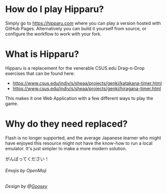 # How do I play Hipparu?
Simply go to https://hipparu.com where you can play a version hosted with GitHub Pages. Alternatively you can build it yourself from source, or configure the workflow to work with your fork. 

# What is Hipparu?
 
Hipparu is a replacement for the venerable CSUS.edu Drag-n-Drop exercises that can be found here: 
 - https://www.csus.edu/indiv/s/sheaa/projects/genki/katakana-timer.html
 - https://www.csus.edu/indiv/s/sheaa/projects/genki/hiragana-timer.html
 
This makes it one Web Application with a few different ways to play the game. 
 
# Why do they need replaced?

Flash is no longer supported, and the average Japanese learner who might have enjoyed this resource might not have the know-how to run a local emulator. It's just simpler to make a more modern solution. 

がんばってください！




###### Emojis by OpenMoji
###### Design by @[Goosey](https://www.lucybarlow.net)
